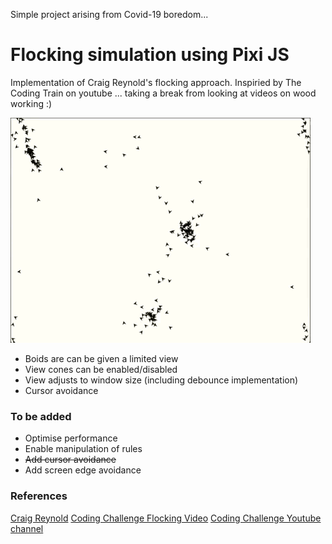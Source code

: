 Simple project arising from Covid-19 boredom...

# Flocking simulation using Pixi JS

Implementation of Craig Reynold's flocking approach. Inspiried by The Coding Train on youtube ... taking a break from looking at videos on wood working :)

![Screen Grab](/resources/screengrab.gif)

* Boids are can be given a limited view
* View cones can be enabled/disabled
* View adjusts to window size (including debounce implementation)
* Cursor avoidance

### To be added

* Optimise performance
* Enable manipulation of rules
* ~~Add cursor avoidance~~
* Add screen edge avoidance


### References
[Craig Reynold](https://www.red3d.com/cwr/boids/)
[Coding Challenge Flocking Video](https://thecodingtrain.com/CodingChallenges/124-flocking-boids.html)
[Coding Challenge Youtube channel](https://www.youtube.com/user/shiffman)

